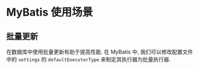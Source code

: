 # MyBatis 使用场景

## 批量更新
在数据库中使用批量更新有助于提高性能. 在 MyBatis 中, 我们可以修改配置文件中的 ```settings``` 的 ```defaultExecutorType``` 来制定其执行器为批量执行器.
